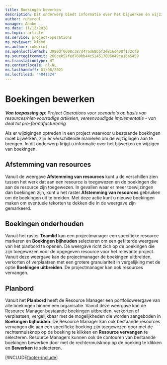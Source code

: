 ```yaml
---
title: Boekingen bewerken
description: Dit onderwerp biedt informatie over het bijwerken en wijzigen van boekingen.
author: ruhercul
manager: Annbe
ms.date: 11/12/2020
ms.topic: article
ms.service: project-operations
ms.reviewer: kfend
ms.author: ruhercul
ms.openlocfilehash: 3980df0608c387d47ad68bbf2e816d408f1c2cf0
ms.sourcegitcommit: 260ce052fed760bb44c514517806049ca13a5459
ms.translationtype: HT
ms.contentlocale: nl-NL
ms.lasthandoff: 01/08/2021
ms.locfileid: "4841324"
---
```

# <a name="edit-bookings"></a>Boekingen bewerken

_**Van toepassing op:** Project Operations voor scenario's op basis van resources/niet-voorradige artikelen, vereenvoudigde implementatie - van deal tot pro-formafacturering_


Als er wijzigingen optreden in een project waarvoor u bestaande boekingen moet bijwerken, zijn er verschillende manieren om de wijzigingen aan te brengen. In dit onderwerp krijgt u informatie over het bijwerken en wijzigen van boekingen.

## <a name="resource-reconciliation"></a>Afstemming van resources

Vanuit de weergave **Afstemming van resources** kunt u de verschillen zien tussen het werk dat aan een resource is toegewezen en de boekingen die aan de resource zijn toegewezen. In gevallen waar er meer toewijzingen dan boekingen zijn, kunt u het raster **Afstemming van resources** gebruiken om de boekingen uit te breiden. Met deze actie kunt u nieuwe boekingen maken om eventuele tekorten te dekken die in de weergave zijn gemarkeerd.

## <a name="maintain-bookings"></a>Boekingen onderhouden

Vanuit het raster **Teamlid** kan een projectmanager een specifieke resource markeren en **Boekingen bijhouden** selecteren om een gefilterde weergave van het planbord te openen. De weergave richt zich op de boekingen die zijn toegewezen voor de opgegeven resource voor het relevante project. Vanuit deze weergave kan de projectmanager de boekingen uitbreiden, verkorten of verplaatsen met een grotere granulariteit in vergelijking met de optie **Boekingen uitbreiden**. De projectmanager kan ook resources vervangen.

## <a name="schedule-board"></a>Planbord

Vanuit het **Planbord** heeft de Resource Manager een portfolioweergave van alle boekingen binnen een organisatie. Vanuit deze weergave kan de Resource Manager bestaande boekingen uitbreiden, verkorten of verplaatsen, vergelijkbaar met de mogelijkheden die worden aangeboden in **Boekingen bijhouden**. De Resource Manager kan ook bestaande resources vervangen die aan een specifieke boeking zijn toegewezen door met de rechtermuisknop op de boeking te klikken en **Resource vervangen** te selecteren. Resource Managers kunnen ook de contouren van bestaande boekingen bewerken door met de rechtermuisknop op de boeking te klikken en **Bewerken** te selecteren.


[!INCLUDE[footer-include](../includes/footer-banner.md)]